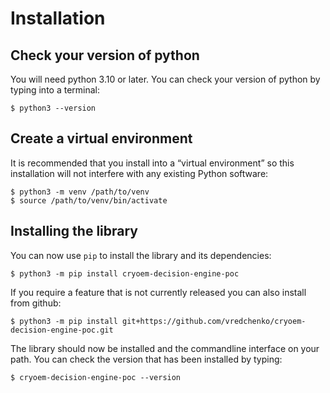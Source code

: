 # Installation

## Check your version of python

You will need python 3.10 or later. You can check your version of python by
typing into a terminal:

```
$ python3 --version
```

## Create a virtual environment

It is recommended that you install into a “virtual environment” so this
installation will not interfere with any existing Python software:

```
$ python3 -m venv /path/to/venv
$ source /path/to/venv/bin/activate
```

## Installing the library

You can now use `pip` to install the library and its dependencies:

```
$ python3 -m pip install cryoem-decision-engine-poc
```

If you require a feature that is not currently released you can also install
from github:

```
$ python3 -m pip install git+https://github.com/vredchenko/cryoem-decision-engine-poc.git
```

The library should now be installed and the commandline interface on your path.
You can check the version that has been installed by typing:

```
$ cryoem-decision-engine-poc --version
```
